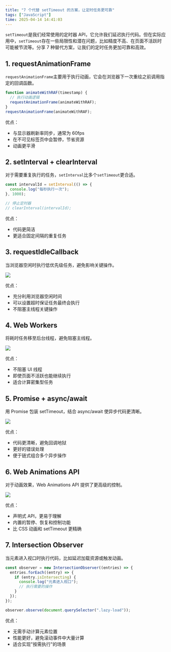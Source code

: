 ```yaml
---
title: "7 个代替 setTimeout 的方案，让定时任务更可靠"
tags: ["JavaScript"]
time: 2025-04-14 14:41:03
---
```


`setTimeout`是我们经常使用的定时器 API，它允许我们延迟执行代码。但在实际应用中，`setTimeout`存在一些局限性和潜在问题，比如精度不高、在页面不活跃时可能被节流等。分享 7 种替代方案，让我们的定时任务更加可靠和高效。

## 1\. requestAnimationFrame

`requestAnimationFrame`主要用于执行动画，它会在浏览器下一次重绘之前调用指定的回调函数。

```js
function animateWithRAF(timestamp) {
  // 执行动画逻辑
  requestAnimationFrame(animateWithRAF);
}
requestAnimationFrame(animateWithRAF);
```

优点：

- 与显示器刷新率同步，通常为 60fps
- 在不可见标签页中会暂停，节省资源
- 动画更平滑

## 2\. setInterval + clearInterval

对于需要重复执行的任务，`setInterval`比多个`setTimeout`更合适。

```js
const intervalId = setInterval(() => {
  console.log("每秒执行一次");
}, 1000);

// 停止定时器
// clearInterval(intervalId);
```

优点：

- 代码更简洁
- 更适合固定间隔的重复任务

## 3\. requestIdleCallback

当浏览器空闲时执行低优先级任务，避免影响关键操作。

<img src="/images/66.webp">

优点：

- 充分利用浏览器空闲时间
- 可以设置超时保证任务最终会执行
- 不阻塞主线程关键操作

## 4\. Web Workers

将耗时任务移至后台线程，避免阻塞主线程。

<img src="/images/67.webp">

优点：

- 不阻塞 UI 线程
- 即使页面不活跃也能继续执行
- 适合计算密集型任务

## 5\. Promise + async/await

用 Promise 包装 setTimeout，结合 async/await 使异步代码更清晰。

<img src="/images/68.webp">

优点：

- 代码更清晰，避免回调地狱
- 更好的错误处理
- 便于链式组合多个异步操作

## 6\. Web Animations API

对于动画效果，Web Animations API 提供了更高级的控制。

<img src="/images/69.webp">

优点：

- 声明式 API，更易于理解
- 内置的暂停、恢复和控制功能
- 比 CSS 动画和 setTimeout 更精确

## 7\. Intersection Observer

当元素进入视口时执行代码，比如延迟加载资源或触发动画。

```js
const observer = new IntersectionObserver((entries) => {
  entries.forEach((entry) => {
    if (entry.isIntersecting) {
      console.log("元素进入视口");
      // 执行需要的操作
    }
  });
});

observer.observe(document.querySelector(".lazy-load"));
```

优点：

- 无需手动计算元素位置
- 性能更好，避免滚动事件中大量计算
- 适合实现"按需执行"的场景
